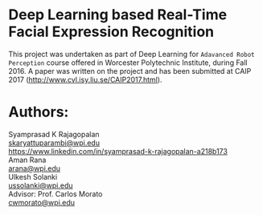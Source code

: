 # Deep Learning based Real-Time Facial Expression Recognition
This project was undertaken as part of Deep Learning for `Adavanced Robot Perception` course offered in Worcester Polytechnic Institute, during Fall 2016. A paper was written on the project and has been submitted at CAIP 2017 (http://www.cvl.isy.liu.se/CAIP2017.html).



# Authors: 
Syamprasad K Rajagopalan  
skaryattuparambi@wpi.edu  
https://www.linkedin.com/in/syamprasad-k-rajagopalan-a218b173  
Aman Rana  
arana@wpi.edu  
Ulkesh Solanki  
ussolanki@wpi.edu  
Advisor: Prof. Carlos Morato  
cwmorato@wpi.edu  
